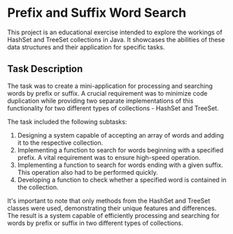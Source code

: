 # Prefix and Suffix Word Search

This project is an educational exercise intended to explore the workings of HashSet and TreeSet collections in Java. It showcases the abilities of these data structures and their application for specific tasks.

## Task Description

The task was to create a mini-application for processing and searching words by prefix or suffix. A crucial requirement was to minimize code duplication while providing two separate implementations of this functionality for two different types of collections - HashSet and TreeSet.

The task included the following subtasks:

1. Designing a system capable of accepting an array of words and adding it to the respective collection.
2. Implementing a function to search for words beginning with a specified prefix. A vital requirement was to ensure high-speed operation.
3. Implementing a function to search for words ending with a given suffix. This operation also had to be performed quickly.
4. Developing a function to check whether a specified word is contained in the collection.

It's important to note that only methods from the HashSet and TreeSet classes were used, demonstrating their unique features and differences. The result is a system capable of efficiently processing and searching for words by prefix or suffix in two different types of collections.
